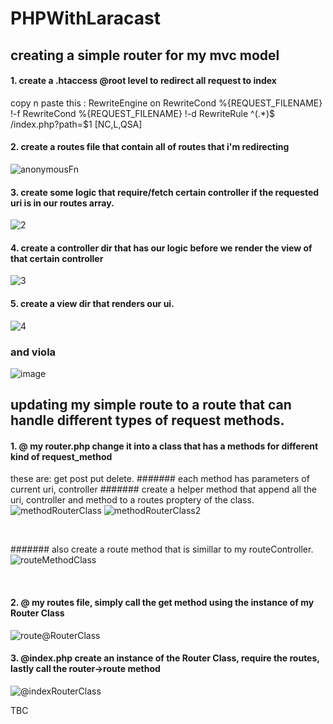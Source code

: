 # PHPWithLaracast

## creating a simple router for my mvc model

#### 1. create a .htaccess @root level to redirect all request to index
copy n paste this : 
RewriteEngine on
RewriteCond %{REQUEST_FILENAME} !-f
RewriteCond %{REQUEST_FILENAME} !-d
RewriteRule ^(.*)$ /index.php?path=$1 [NC,L,QSA]

#### 2. create a routes file that contain all of routes that i'm redirecting
![anonymousFn](https://github.com/Dale0311/PHPWithLaracast/assets/101126064/b0c3d267-6a70-44b1-a01f-d3326b88f5cd)

#### 3. create some logic that require/fetch certain controller if the requested uri is in our routes array.
![2](https://github.com/Dale0311/PHPWithLaracast/assets/101126064/b298f4b7-0d3b-42b2-8e47-979bd948321e)

#### 4. create a controller dir that has our logic before we render the view of that certain controller
![3](https://github.com/Dale0311/PHPWithLaracast/assets/101126064/d3d52660-b42d-49d1-a488-ccf4489da0a3)

#### 5. create a view dir that renders our ui. 
![4](https://github.com/Dale0311/PHPWithLaracast/assets/101126064/36fb1080-0cff-4f9f-bbec-2d3593d3c460)


### and viola 
![image](https://github.com/Dale0311/PHPWithLaracast/assets/101126064/e3bff3ec-c3f1-42ab-921d-0b7ea96e061a)

## updating my simple route to a route that can handle different types of request methods.

#### 1. @ my router.php change it into a class that has a methods for different kind of request_method
these are: get post put delete.
####### each method has parameters of current uri, controller
####### create a helper method that append all the uri, controller and method to a routes proptery of the class. 
![methodRouterClass](https://github.com/Dale0311/PHPWithLaracast/assets/101126064/24e42f03-0391-4c08-bfd7-e320debbf89d)
![methodRouterClass2](https://github.com/Dale0311/PHPWithLaracast/assets/101126064/ebedcc4c-b85a-4c51-b79c-9c6164fced7c)

<br>

####### also create a route method that is simillar to my routeController. 
![routeMethodClass](https://github.com/Dale0311/PHPWithLaracast/assets/101126064/544a9703-62cc-45ad-92a9-0e3f1abd8179)

<br>

#### 2. @ my routes file, simply call the get method using the instance of my Router Class
![route@RouterClass](https://github.com/Dale0311/PHPWithLaracast/assets/101126064/3c9641fc-6ccb-4396-b401-4f8bd04fdde4)

#### 3. @index.php create an instance of the Router Class, require the routes, lastly call the router->route method
![@indexRouterClass](https://github.com/Dale0311/PHPWithLaracast/assets/101126064/a054b2c7-2b07-427f-b41d-e87d391cbe78)


TBC
